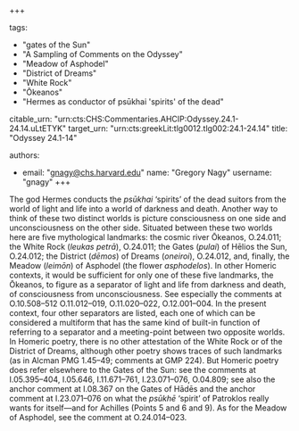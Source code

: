 +++

tags:
- "gates of the Sun"
- "A Sampling of Comments on the Odyssey"
- "Meadow of Asphodel"
- "District of Dreams"
- "White Rock"
- "Ōkeanos"
- "Hermes as conductor of psūkhai &#39;spirits&#39; of the dead"

citable_urn: "urn:cts:CHS:Commentaries.AHCIP:Odyssey.24.1-24.14.uLtETYK"
target_urn: "urn:cts:greekLit:tlg0012.tlg002:24.1-24.14"
title: "Odyssey 24.1-14"

authors:
- email: "gnagy@chs.harvard.edu"
  name: "Gregory Nagy"
  username: "gnagy"
+++

<p>The god Hermes conducts the <em>psūkhai</em> ‘spirits’ of the dead suitors from the world of light and life into a world of darkness and death. Another way to think of these two distinct worlds is picture consciousness on one side and unconsciousness on the other side. Situated between these two worlds here are five mythological landmarks: the cosmic river Ōkeanos, O.24.011; the White Rock (<em>leukas petrā</em>), O.24.011; the Gates (<em>pulai</em>) of Hēlios the Sun, O.24.012; the District (<em>dēmos</em>) of Dreams (<em>oneiroi</em>), O.24.012, and, finally, the Meadow (<em>leimōn</em>) of Asphodel (the flower <em>asphodelos</em>). In other Homeric contexts, it would be sufficient for only one of these five landmarks, the Ōkeanos, to figure as a separator of light and life from darkness and death, of consciousness from unconsciousness. See especially the comments at O.10.508–512 O.11.012–019, O.11.020–022, O.12.001–004. In the present context, four other separators are listed, each one of which can be considered a multiform that has the same kind of built-in function of referring to a separator and a meeting-point between two opposite worlds. In Homeric poetry, there is no other attestation of the White Rock or of the District of Dreams, although other poetry shows traces of such landmarks (as in Alcman PMG 1.45–49; comments at GMP 224). But Homeric poetry does refer elsewhere to the Gates of the Sun: see the comments at I.05.395–404, I.05.646, I.11.671–761, I.23.071–076, O.04.809; see also the anchor comment at I.08.367 on the Gates of Hādēs and the anchor comment at I.23.071–076 on what the <em>psūkhē</em> ‘spirit’ of Patroklos really wants for itself—and for Achilles (Points 5 and 6 and 9). As for the Meadow of Asphodel, see the comment at O.24.014–023.  </p>